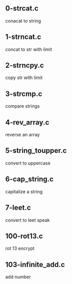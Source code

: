 ## 0-strcat.c

conacat to string

## 1-strncat.c

concat to str with limit

## 2-strncpy.c

copy str with limit

## 3-strcmp.c

compare strings

## 4-rev_array.c

reverse an array

## 5-string_toupper.c

convert to uppercase

## 6-cap_string.c

capitalize a string

## 7-leet.c

convert to leet speak

## 100-rot13.c

rot 13 encrypt

## 103-infinite_add.c

add number
